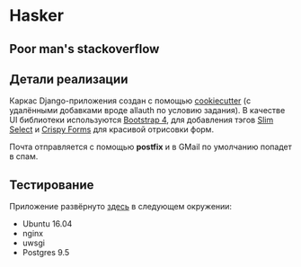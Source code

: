 # Hasker
## Poor man's stackoverflow

## Детали реализации
Каркас Django-приложения создан с помощью [cookiecutter](https://github.com/pydanny/cookiecutter-django) (с удалёнными добавками вроде allauth по условию задания).
В качестве UI библиотеки используются [Bootstrap 4](https://getbootstrap.com/), для добавления тэгов [Slim Select](https://slimselectjs.com/) и [Crispy Forms](https://django-crispy-forms.readthedocs.io/) для красивой отрисовки форм.

Почта отправляется с помощью **postfix** и в GMail по умолчанию попадет в спам.

## Тестирование
Приложение развёрнуто [здесь](http://80.78.254.59:9000/) в следующем окружении:
- Ubuntu 16.04
- nginx
- uwsgi
- Postgres 9.5
